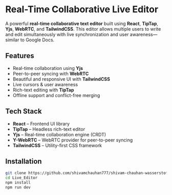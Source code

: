 # Real-Time Collaborative Live Editor

A powerful **real-time collaborative text editor** built using **React**, **TipTap**, **Yjs**, **WebRTC**, and **TailwindCSS**. This editor allows multiple users to write and edit simultaneously with live synchronization and user awareness—similar to Google Docs.

## Features

- Real-time collaboration using **Yjs**
- Peer-to-peer syncing with **WebRTC**
- Beautiful and responsive UI with **TailwindCSS**
- Live cursors & user awareness
- Rich-text editing with **TipTap**
- Offline support and conflict-free merging

## Tech Stack

- **React** – Frontend UI library
- **TipTap** – Headless rich-text editor
- **Yjs** – Real-time collaboration engine (CRDT)
- **Y-WebRTC** – WebRTC provider for peer-to-peer syncing
- **TailwindCSS** – Utility-first CSS framework

## Installation

```bash
git clone https://github.com/shivamchauhan777/shivam-chauhan-wasserstoff-FrontEndInternTask
cd Live_Editor
npm install
npm run dev
